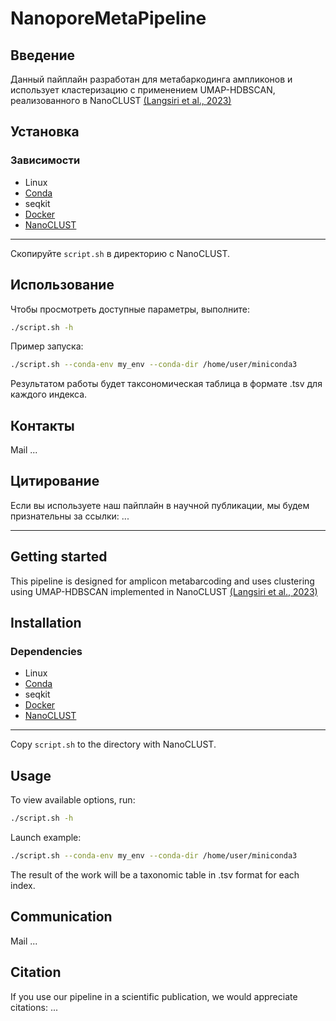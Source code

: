 # NanoporeMetaPipeline

## Введение

Данный пайплайн разработан для метабаркодинга ампликонов и использует кластеризацию с применением UMAP-HDBSCAN, реализованного в NanoCLUST [(Langsiri et al., 2023)](https://doi.org/10.1186/s43008-023-00125-6)

## Установка
### Зависимости
- Linux
- [Conda](https://docs.conda.io/projects/conda/en/latest/user-guide/install/index.html)
- seqkit
- [Docker](https://docs.docker.com/engine/install/)
- [NanoCLUST](https://gitlab.com/piroonj/ont_clustering/-/tree/main?ref_type=heads)
------------

Скопируйте `script.sh` в директорию с NanoCLUST.

## Использование

Чтобы просмотреть доступные параметры, выполните:
```bash
./script.sh -h
``` 

Пример запуска:
```bash
./script.sh --conda-env my_env --conda-dir /home/user/miniconda3
```

Результатом работы будет таксономическая таблица в формате .tsv для каждого индекса.

## Контакты

Mail ...

## Цитирование

Если вы используете наш пайплайн в научной публикации, мы будем признательны за ссылки: ...

---------------

## Getting started

This pipeline is designed for amplicon metabarcoding and uses clustering using UMAP-HDBSCAN implemented in NanoCLUST [(Langsiri et al., 2023)](https://doi.org/10.1186/s43008-023-00125-6)

## Installation
### Dependencies
- Linux
- [Conda](https://docs.conda.io/projects/conda/en/latest/user-guide/install/index.html)
- seqkit
- [Docker](https://docs.docker.com/engine/install/)
- [NanoCLUST](https://gitlab.com/piroonj/ont_clustering/-/tree/main?ref_type=heads)
------------

Copy `script.sh` to the directory with NanoCLUST.

## Usage

To view available options, run:
```bash
./script.sh -h
``` 

Launch example:
```bash
./script.sh --conda-env my_env --conda-dir /home/user/miniconda3
```

The result of the work will be a taxonomic table in .tsv format for each index.

## Communication

Mail ...

## Citation

If you use our pipeline in a scientific publication, we would appreciate citations: ...
